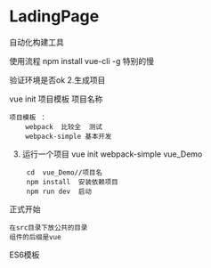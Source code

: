 # LadingPage

自动化构建工具

使用流程  npm install vue-cli -g   特别的慢

验证环境是否ok
2.生成项目

   vue init 项目模板  项目名称
   
    项目模板 ：
    	webpack  比较全  测试
    	webpack-simple 基本开发
    	
    	
3. 运行一个项目 vue init webpack-simple vue_Demo

		cd  vue_Demo//项目名
		npm install  安装依赖项目
		npm run dev  启动
		
		
正式开始


    在src目录下放公共的目录
    组件的后缀是vue
   ES6模板 
    		
		
